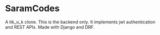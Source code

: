 # SaramCodes
A tik_o_k clone. This is the backend only. It implements jwt authentication and REST APIs. Made with Django and DRF.
